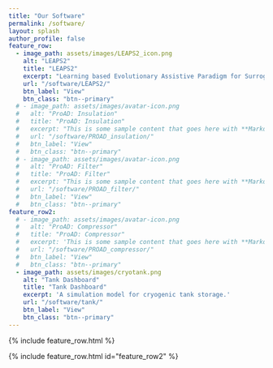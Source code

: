 ```yaml
---
title: "Our Software"
permalink: /software/
layout: splash
author_profile: false
feature_row:
  - image_path: assets/images/LEAPS2_icon.png
    alt: "LEAPS2"
    title: "LEAPS2"
    excerpt: "Learning based Evolutionary Assistive Paradigm for Surrogate Selection"
    url: "/software/LEAPS2/"
    btn_label: "View"
    btn_class: "btn--primary"
  # - image_path: assets/images/avatar-icon.png
  #   alt: "ProAD: Insulation"
  #   title: "ProAD: Insulation"
  #   excerpt: "This is some sample content that goes here with **Markdown** formatting."
  #   url: "/software/PROAD_insulation/"
  #   btn_label: "View"
  #   btn_class: "btn--primary"
  # - image_path: assets/images/avatar-icon.png
  #   alt: "ProAD: Filter"
  #   title: "ProAD: Filter"
  #   excerpt: "This is some sample content that goes here with **Markdown** formatting."
  #   url: "/software/PROAD_filter/"
  #   btn_label: "View"
  #   btn_class: "btn--primary"
feature_row2:
  # - image_path: assets/images/avatar-icon.png
  #   alt: "ProAD: Compressor"
  #   title: "ProAD: Compressor"
  #   excerpt: 'This is some sample content that goes here with **Markdown** formatting.'
  #   url: "/software/PROAD_compressor/"
  #   btn_label: "View"
  #   btn_class: "btn--primary"
  - image_path: assets/images/cryotank.png
    alt: "Tank Dashboard"
    title: "Tank Dashboard"
    excerpt: 'A simulation model for cryogenic tank storage.'
    url: "/software/tank/"
    btn_label: "View"
    btn_class: "btn--primary"
---
```


{% include feature_row.html %}

{% include feature_row.html id="feature_row2" %}